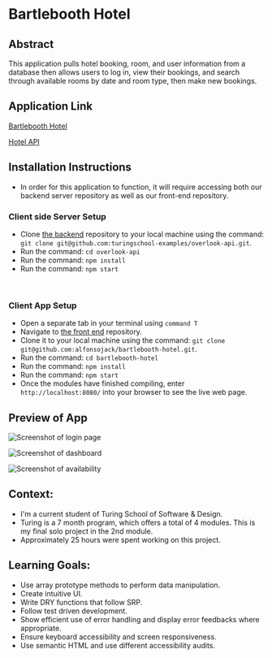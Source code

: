 # Bartlebooth Hotel


## Abstract

This application pulls hotel booking, room, and user information from a database then allows users to log in, view their bookings, and search through available rooms by date and room type, then make new bookings.

## Application Link

[Bartlebooth Hotel](http://alfonsojack.github.io/bartlebooth-hotel)

[Hotel API](https://github.com/turingschool-examples/overlook-api/)


## Installation Instructions 
- In order for this application to function, it will require accessing both our backend server repository as well as our front-end repository. 

### Client side Server Setup

- Clone [the backend](https://github.com/turingschool-examples/overlook-api) repository to your local machine using the command: `git clone git@github.com:turingschool-examples/overlook-api.git`.
- Run the command: `cd overlook-api`
- Run the command: `npm install`
- Run the command: `npm start`

<br>

### Client App Setup
- Open a separate tab in your terminal using `command T`
- Navigate to [the front end](https://github.com/alfonsojack/bartlebooth-hotel.git) repository. 
- Clone it to your local machine using the command: `git clone git@github.com:alfonsojack/bartlebooth-hotel.git`.
- Run the command: `cd bartlebooth-hotel`
- Run the command: `npm install`
- Run the command: `npm start`
- Once the modules have finished compiling, enter `http://localhost:8080/` into your browser to see the live web page. 

## Preview of App

![Screenshot of login page](https://github.com/alfonsojack/bartlebooth-hotel/assets/136117363/9d12916b-4255-4097-bca7-eae8a938c20b)

![Screenshot of dashboard](https://github.com/alfonsojack/bartlebooth-hotel/assets/136117363/cee04940-d8f6-477c-b085-1d9f503447b5)

![Screenshot of availability](https://github.com/alfonsojack/bartlebooth-hotel/assets/136117363/32809d39-2b45-4142-b583-b3036dd78781)

## Context: 
  - I'm a current student of Turing School of Software & Design. 
  - Turing is a 7 month program, which offers a total of 4 modules. This is my final solo project in the 2nd module. 
  - Approximately 25 hours were spent working on this project. 

## Learning Goals:
- Use array prototype methods to perform data manipulation.
- Create intuitive UI.
- Write DRY functions that follow SRP.
- Follow test driven development.
- Show efficient use of error handling and display error feedbacks where appropriate.
- Ensure keyboard accessibility and screen responsiveness.
- Use semantic HTML and use different accessibility audits.